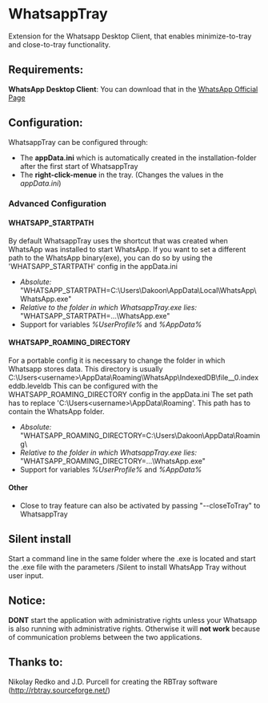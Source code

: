 # WhatsappTray
Extension for the Whatsapp Desktop Client, that enables minimize-to-tray and close-to-tray functionality.

## Requirements:
**WhatsApp Desktop Client**:
You can download that in the [WhatsApp Official Page](https://www.whatsapp.com/download/)

## Configuration:
WhatsappTray can be configured through:
- The **appData.ini** which is automatically created in the installation-folder after the first start of WhatsappTray
- The **right-click-menue** in the tray. (Changes the values in the *appData.ini*)

### Advanced Configuration
#### WHATSAPP_STARTPATH
By default WhatsappTray uses the shortcut that was created when WhatsApp was installed to start WhatsApp.
If you want to set a different path to the WhatsApp binary(exe), you can do so by using the 'WHATSAPP_STARTPATH' config in the appData.ini
- *Absolute:* "WHATSAPP_STARTPATH=C:\Users\Dakoon\AppData\Local\WhatsApp\WhatsApp.exe"
- *Relative to the folder in which WhatsappTray.exe lies:* "WHATSAPP_STARTPATH=.\..\WhatsApp.exe"
- Support for variables *%UserProfile%* and *%AppData%*

#### WHATSAPP_ROAMING_DIRECTORY
For a portable config it is necessary to change the folder in which Whatsapp stores data.
This directory is usually C:\Users\<username>\AppData\Roaming\WhatsApp\\IndexedDB\\file__0.indexeddb.leveldb
This can be configured with the WHATSAPP_ROAMING_DIRECTORY config in the appData.ini
The set path has to replace 'C:\Users\<username>\AppData\Roaming\'. This path has to contain the WhatsApp folder.
- *Absolute:* "WHATSAPP_ROAMING_DIRECTORY=C:\Users\Dakoon\AppData\Roaming\
- *Relative to the folder in which WhatsappTray.exe lies:* "WHATSAPP_ROAMING_DIRECTORY=.\..\WhatsApp.exe"
- Support for variables *%UserProfile%* and *%AppData%*

#### Other
- Close to tray feature can also be activated by passing "--closeToTray" to WhatsappTray

## Silent install
Start a command line in the same folder where the .exe is located and start the .exe file with the parameters /Silent to install WhatsApp Tray without user input.

## Notice:
**DONT** start the application with administrative rights unless your Whatsapp is also running with administrative rights.
Otherwise it will **not work** because of communication problems between the two applications.

## Thanks to:
Nikolay Redko and J.D. Purcell for creating the RBTray software (http://rbtray.sourceforge.net/)
